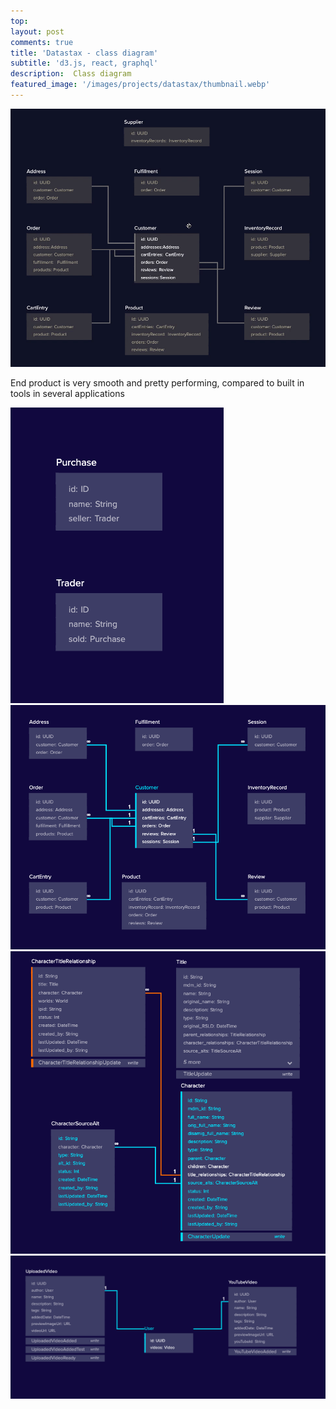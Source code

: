```yaml
---
top: 
layout: post
comments: true
title: 'Datastax - class diagram'
subtitle: 'd3.js, react, graphql'
description:  Class diagram 
featured_image: '/images/projects/datastax/thumbnail.webp'
---
```


<!-- <iframe src="https://bumbeishvili.github.io/d3-matthias-upw/classdiagram/?file=c360-template" style="border:0px #ffffff none;" name="myiFrame" scrolling="no" frameborder="1" marginheight="0px" marginwidth="0px" height="600px" width="100%" allowfullscreen></iframe> -->

![](/images/projects/datastax/gif.gif)






End product is very smooth and pretty performing, compared to built in tools in several applications 


<div class="gallery" data-columns="3">
	<img src="/images/projects/datastax/1.png">
  <img src="/images/projects/datastax/2.png">  
  <img src="/images/projects/datastax/3.png">  
  <img src="/images/projects/datastax/4.png">  
</div>


<br/><br/><br/>


